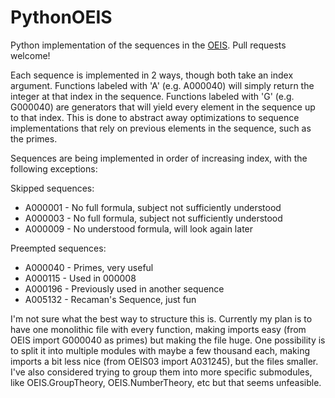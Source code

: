 # PythonOEIS
Python implementation of the sequences in the [OEIS](https://oeis.org). Pull requests welcome!

Each sequence is implemented in 2 ways, though both take an index argument. Functions labeled with 'A' (e.g. A000040) will simply return the integer at that index in the sequence. Functions labeled with 'G' (e.g. G000040) are generators that will yield every element in the sequence up to that index. This is done to abstract away optimizations to sequence implementations that rely on previous elements in the sequence, such as the primes.

Sequences are being implemented in order of increasing index, with the following exceptions:

Skipped sequences:
 * A000001 - No full formula, subject not sufficiently understood
 * A000003 - No full formula, subject not sufficiently understood
 * A000009 - No understood formula, will look again later
 
Preempted sequences: 
 * A000040 - Primes, very useful
 * A000115 - Used in 000008
 * A000196 - Previously used in another sequence
 * A005132 - Recaman's Sequence, just fun

I'm not sure what the best way to structure this is. Currently my plan is to have one monolithic file with every function, making imports easy (from OEIS import G000040 as primes) but making the file huge. One possibility is to split it into multiple modules with maybe a few thousand each, making imports a bit less nice (from OEIS03 import A031245), but the files smaller. I've also considered trying to group them into more specific submodules, like OEIS.GroupTheory, OEIS.NumberTheory, etc but that seems unfeasible. 
